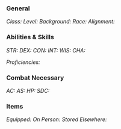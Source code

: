 ### General
*Class:*
*Level:*
*Background:*
*Race:*
*Alignment:*

### Abilities & Skills
*STR:*
*DEX:*
*CON:*
*INT:*
*WIS:*
*CHA:*

*Proficiencies:*

### Combat Necessary
*AC:*
*AS:*
*HP:*
*SDC:*

### Items
*Equipped:*
*On Person:*
*Stored Elsewhere:*
